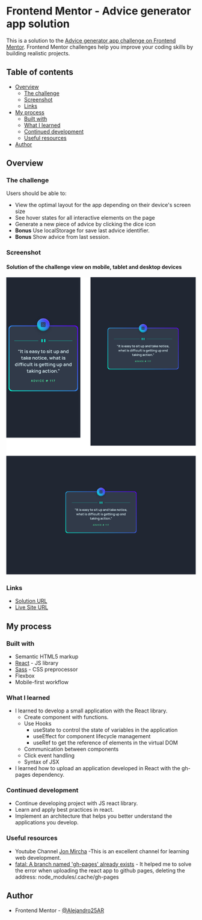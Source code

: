 # Frontend Mentor - Advice generator app solution

This is a solution to the [Advice generator app challenge on Frontend Mentor](https://www.frontendmentor.io/challenges/advice-generator-app-QdUG-13db). Frontend Mentor challenges help you improve your coding skills by building realistic projects.

## Table of contents

- [Overview](#overview)
  - [The challenge](#the-challenge)
  - [Screenshot](#screenshot)
  - [Links](#links)
- [My process](#my-process)
  - [Built with](#built-with)
  - [What I learned](#what-i-learned)
  - [Continued development](#continued-development)
  - [Useful resources](#useful-resources)
- [Author](#author)

## Overview

### The challenge

Users should be able to:

- View the optimal layout for the app depending on their device's screen size
- See hover states for all interactive elements on the page
- Generate a new piece of advice by clicking the dice icon
- **Bonus** Use localStorage for save last advice identifier.
- **Bonus** Show advice from last session.

### Screenshot

#### Solution of the challenge view on mobile, tablet and desktop devices
![Solution of the challenge view on mobile, tablet and desktop devices](./src/images/solution.png)

### Links

- [Solution URL](https://github.com/Alejandro25AR/Advice-generator-app)
- [Live Site URL](https://alejandro25ar.github.io/Advice-generator-app/)

## My process

### Built with

- Semantic HTML5 markup
- [React](https://reactjs.org/) - JS library
- [Sass](https://sass-lang.com/) - CSS preprocessor
- Flexbox
- Mobile-first workflow

### What I learned

- I learned to develop a small application with the React library.
  - Create component with functions.
  - Use Hooks
    - useState to control the state of variables in the application
    - useEffect for component lifecycle management
    - useRef to get the reference of elements in the virtual DOM
  - Communication between components
  - Click event handling
  - Syntax of JSX
- I learned how to upload an application developed in React with the gh-pages dependency.
### Continued development

- Continue developing project with JS react library.
- Learn and apply best practices in react.
- Implement an architecture that helps you better understand the applications you develop.

### Useful resources

- Youtube Channel [Jon Mircha](https://www.youtube.com/c/jonmircha) -This is an excellent channel for learning web development.
- [fatal: A branch named 'gh-pages' already exists](https://stackoverflow.com/questions/63964575/fatal-a-branch-named-gh-pages-already-exists) - It helped me to solve the error when uploading the react app to github pages, deleting the address: node_modules/.cache/gh-pages

## Author

- Frontend Mentor - [@Alejandro25AR](https://www.frontendmentor.io/profile/Alejandro25AR)